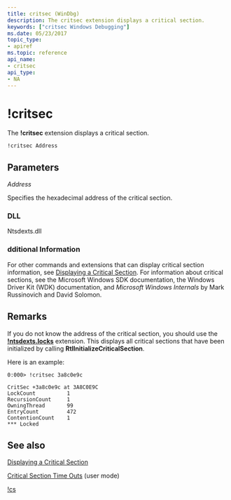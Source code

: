 ```yaml
---
title: critsec (WinDbg)
description: The critsec extension displays a critical section.
keywords: ["critsec Windows Debugging"]
ms.date: 05/23/2017
topic_type:
- apiref
ms.topic: reference
api_name:
- critsec
api_type:
- NA
---
```


# !critsec


The **!critsec** extension displays a critical section.

```dbgsyntax
!critsec Address 
```

## <span id="ddk__critsec_dbg"></span><span id="DDK__CRITSEC_DBG"></span>Parameters

<span id="_______Address______"></span><span id="_______address______"></span><span id="_______ADDRESS______"></span> *Address*

Specifies the hexadecimal address of the critical section.

### DLL

Ntsdexts.dll

### dditional Information

For other commands and extensions that can display critical section information, see [Displaying a Critical Section](displaying-a-critical-section.md). For information about critical sections, see the Microsoft Windows SDK documentation, the Windows Driver Kit (WDK) documentation, and *Microsoft Windows Internals* by Mark Russinovich and David Solomon.

## Remarks

If you do not know the address of the critical section, you should use the [**!ntsdexts.locks**](-locks---ntsdexts-locks-.md) extension. This displays all critical sections that have been initialized by calling **RtlInitializeCriticalSection**.

Here is an example:

```dbgcmd
0:000> !critsec 3a8c0e9c

CritSec +3a8c0e9c at 3A8C0E9C
LockCount          1
RecursionCount     1
OwningThread       99
EntryCount         472
ContentionCount    1
*** Locked
```

## See also

[Displaying a Critical Section](displaying-a-critical-section.md)

[Critical Section Time Outs](critical-section-time-outs.md) (user mode)

[!cs ](-cs.md)
